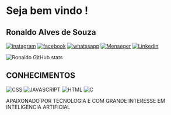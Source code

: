 # Seja bem vindo ! 
## Ronaldo Alves de Souza



[![instagram](https://img.shields.io/badge/Instagram-E4405F?style=for-the-badge&logo=instagram&logoColor=white)](https://www.instagram.com/invites/contact/?i=1uta7vbdsqrkx&utm_content=3kw6hgt)
[![facebook](https://img.shields.io/badge/Facebook-1877F2?style=for-the-badge&logo=facebook&logoColor=white)]()
[![whatssapp](https://img.shields.io/badge/WhatsApp-25D366?style=for-the-badge&logo=whatsapp&logoColor=white)](https://wa.me/5511952323524)
[![Menseger](https://img.shields.io/badge/Messenger-00B2FF?style=for-the-badge&logo=messenger&logoColor=white)]()
[![Linkedin](https://img.shields.io/badge/LinkedIn-0077B5?style=for-the-badge&logo=linkedin&logoColor=white)]()

![Ronaldo GitHub stats](https://github-readme-stats.vercel.app/api?username=R0nld0&show_icons=true&theme=midnight-purple)

## CONHECIMENTOS
![CSS](https://img.shields.io/badge/CSS-239120?&style=for-the-badge&logo=css3&logoColor=white)
![JAVASCRIPT](https://img.shields.io/badge/JavaScript-F7DF1E?style=for-the-badge&logo=javascript&logoColor=black)
![HTML](https://img.shields.io/badge/HTML-239120?style=for-the-badge&logo=html5&logoColor=white)
![C](https://img.shields.io/badge/C-00599C?style=for-the-badge&logo=c&logoColor=white)

APAIXONADO POR TECNOLOGIA E COM GRANDE INTERESSE EM INTELIGENCIA ARTIFICIAL

